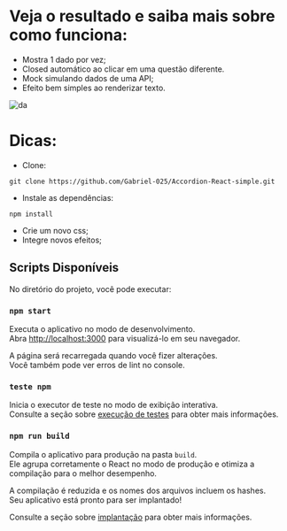 # Veja o resultado e saiba mais sobre como funciona:

- Mostra 1 dado por vez;
- Closed automático ao clicar em uma questão diferente.
- Mock simulando dados de uma API;
- Efeito bem simples ao renderizar texto.

![da](https://user-images.githubusercontent.com/78861515/176449716-57469647-416f-4f70-a43b-834d8867d22c.png)


# Dicas:
- Clone:
```
git clone https://github.com/Gabriel-025/Accordion-React-simple.git
```
- Instale as dependências:
```
npm install
```

- Crie um novo css;
- Integre novos efeitos;


## Scripts Disponíveis

No diretório do projeto, você pode executar:

### `npm start`

Executa o aplicativo no modo de desenvolvimento.\
Abra [http://localhost:3000](http://localhost:3000) para visualizá-lo em seu navegador.

A página será recarregada quando você fizer alterações.\
Você também pode ver erros de lint no console.

### `teste npm`

Inicia o executor de teste no modo de exibição interativa.\
Consulte a seção sobre [execução de testes](https://facebook.github.io/create-react-app/docs/running-tests) para obter mais informações.

### `npm run build`

Compila o aplicativo para produção na pasta `build`.\
Ele agrupa corretamente o React no modo de produção e otimiza a compilação para o melhor desempenho.

A compilação é reduzida e os nomes dos arquivos incluem os hashes.\
Seu aplicativo está pronto para ser implantado!

Consulte a seção sobre [implantação](https://facebook.github.io/create-react-app/docs/deployment) para obter mais informações.




